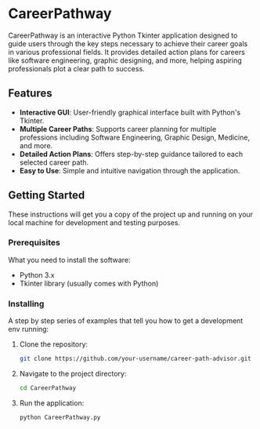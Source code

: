 # CareerPathway

CareerPathway is an interactive Python Tkinter application designed to guide users through the key steps necessary to achieve their career goals in various professional fields. It provides detailed action plans for careers like software engineering, graphic designing, and more, helping aspiring professionals plot a clear path to success.

## Features

- **Interactive GUI**: User-friendly graphical interface built with Python's Tkinter.
- **Multiple Career Paths**: Supports career planning for multiple professions including Software Engineering, Graphic Design, Medicine, and more.
- **Detailed Action Plans**: Offers step-by-step guidance tailored to each selected career path.
- **Easy to Use**: Simple and intuitive navigation through the application.

## Getting Started

These instructions will get you a copy of the project up and running on your local machine for development and testing purposes.

### Prerequisites

What you need to install the software:

- Python 3.x
- Tkinter library (usually comes with Python)

### Installing

A step by step series of examples that tell you how to get a development env running:

1. Clone the repository:
   ```bash
   git clone https://github.com/your-username/career-path-advisor.git

2. Navigate to the project directory:
   ```bash
   cd CareerPathway
3. Run the application:
   ```bash
   python CareerPathway.py
    
   
